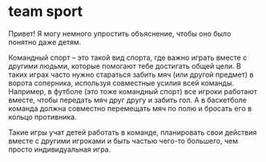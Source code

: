 # team sport

Привет! Я могу немного упростить объяснение, чтобы оно было понятно даже детям.

Командный спорт – это такой вид спорта, где важно играть вместе с другими людьми, которые помогают тебе достигать общей цели. В таких играх часто нужно стараться забить мяч (или другой предмет) в ворота соперника, используя совместные усилия всей команды. Например, в футболе (это тоже командный спорт) все игроки работают вместе, чтобы передать мяч друг другу и забить гол. А в баскетболе команда должна совместно перемещать мяч по полю и бросать его в кольцо противника.

Такие игры учат детей работать в команде, планировать свои действия вместе с другими игроками и быть частью чего-то большего, чем просто индивидуальная игра.